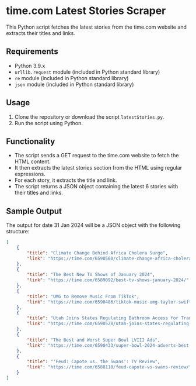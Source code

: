 # time.com Latest Stories Scraper

This Python script fetches the latest stories from the time.com website and extracts their titles and links.

## Requirements

- Python 3.9.x
- `urllib.request` module (included in Python standard library)
- `re` module (included in Python standard library)
- `json` module (included in Python standard library)

## Usage

1. Clone the repository or download the script `latestStories.py`.
2. Run the script using Python.


## Functionality

- The script sends a GET request to the time.com website to fetch the HTML content.
- It then extracts the latest stories section from the HTML using regular expressions.
- For each story, it extracts the title and link.
- The script returns a JSON object containing the latest 6 stories with their titles and links.

## Sample Output

The output for date 31 Jan 2024 will be a JSON object with the following structure:

```json
[
    {
        "title": "Climate Change Behind Africa Cholera Surge",
        "link": "https://time.com/6590560/climate-change-africa-cholera-surge/"
    },
    {
        "title": "The Best New TV Shows of January 2024",
        "link": "https://time.com/6589092/best-tv-shows-january-2024/"
    },
    {
        "title": "UMG to Remove Music From TikTok",
        "link": "https://time.com/6590486/tiktok-music-umg-taylor-swift/"
    },
    {
        "title": "Utah Joins States Regulating Bathroom Access for Transgender People",
        "link": "https://time.com/6590528/utah-joins-states-regulating-bathroom-access-transgender-people/"
    },
    {
        "title": "The Best and Worst Super Bowl LVIII Ads",
        "link": "https://time.com/6590433/super-bowl-2024-adverts-best-worst/"
    },
    {
        "title": "'Feud: Capote vs. the Swans': TV Review",
        "link": "https://time.com/6588110/feud-capote-vs-swans-review/"
    }
] 
